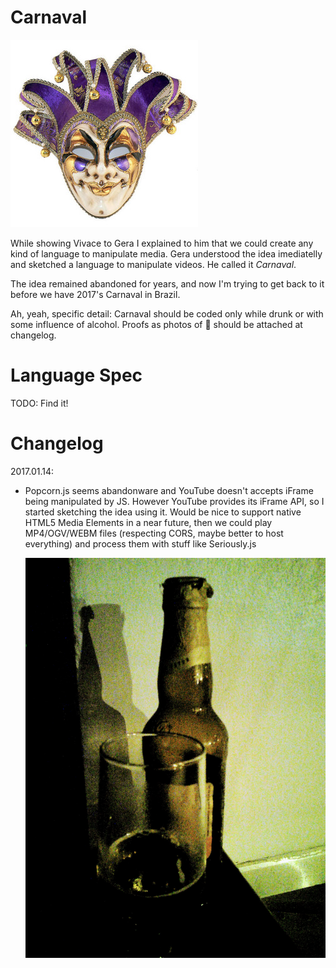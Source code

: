 # Carnaval

![](docs/mask.jpg)

While showing Vivace to Gera I explained to him that we could create any kind
of language to manipulate media. Gera understood the idea imediatelly and
sketched a language to manipulate videos. He called it *Carnaval*.

The idea remained abandoned for years, and now I'm trying to get back to it
before we have 2017's Carnaval in Brazil.

Ah, yeah, specific detail: Carnaval should be coded only while drunk or with
some influence of alcohol. Proofs as photos of :beers: should be attached at
changelog.

# Language Spec

TODO: Find it!

# Changelog

2017.01.14:

- Popcorn.js seems abandonware and YouTube doesn't accepts iFrame being
  manipulated by JS. However YouTube provides its iFrame API, so I started
  sketching the idea using it. Would be nice to support native HTML5 Media
  Elements in a near future, then we could play MP4/OGV/WEBM files (respecting
  CORS, maybe better to host everything) and process them with stuff like
  Seriously.js

  ![](docs/beer1.jpg)
